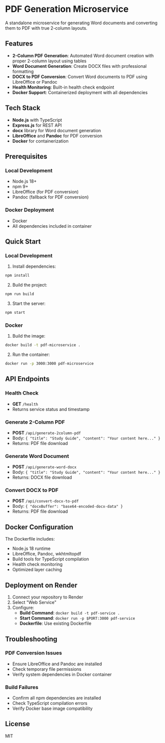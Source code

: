 # PDF Generation Microservice

A standalone microservice for generating Word documents and converting them to PDF with true 2-column layouts.

## Features

- **2-Column PDF Generation**: Automated Word document creation with proper 2-column layout using tables
- **Word Document Generation**: Create DOCX files with professional formatting
- **DOCX to PDF Conversion**: Convert Word documents to PDF using LibreOffice or Pandoc
- **Health Monitoring**: Built-in health check endpoint
- **Docker Support**: Containerized deployment with all dependencies

## Tech Stack

- **Node.js** with TypeScript
- **Express.js** for REST API
- **docx** library for Word document generation
- **LibreOffice** and **Pandoc** for PDF conversion
- **Docker** for containerization

## Prerequisites

### Local Development
- Node.js 18+
- npm 9+
- LibreOffice (for PDF conversion)
- Pandoc (fallback for PDF conversion)

### Docker Deployment
- Docker
- All dependencies included in container

## Quick Start

### Local Development

1. Install dependencies:
```bash
npm install
```

2. Build the project:
```bash
npm run build
```

3. Start the server:
```bash
npm start
```

### Docker

1. Build the image:
```bash
docker build -t pdf-microservice .
```

2. Run the container:
```bash
docker run -p 3000:3000 pdf-microservice
```

## API Endpoints

### Health Check
- **GET** `/health`
- Returns service status and timestamp

### Generate 2-Column PDF
- **POST** `/api/generate-2column-pdf`
- Body: `{ "title": "Study Guide", "content": "Your content here..." }`
- Returns: PDF file download

### Generate Word Document
- **POST** `/api/generate-word-docx`
- Body: `{ "title": "Study Guide", "content": "Your content here..." }`
- Returns: DOCX file download

### Convert DOCX to PDF
- **POST** `/api/convert-docx-to-pdf`
- Body: `{ "docxBuffer": "base64-encoded-docx-data" }`
- Returns: PDF file download

## Docker Configuration

The Dockerfile includes:
- Node.js 18 runtime
- LibreOffice, Pandoc, wkhtmltopdf
- Build tools for TypeScript compilation
- Health check monitoring
- Optimized layer caching

## Deployment on Render

1. Connect your repository to Render
2. Select "Web Service"
3. Configure:
   - **Build Command**: `docker build -t pdf-service .`
   - **Start Command**: `docker run -p $PORT:3000 pdf-service`
   - **Dockerfile**: Use existing Dockerfile

## Troubleshooting

### PDF Conversion Issues
- Ensure LibreOffice and Pandoc are installed
- Check temporary file permissions
- Verify system dependencies in Docker container

### Build Failures
- Confirm all npm dependencies are installed
- Check TypeScript compilation errors
- Verify Docker base image compatibility

## License

MIT
